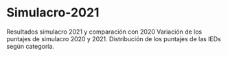 # Simulacro-2021
Resultados simulacro 2021 y comparación con 2020 
Variación de los puntajes de simulacro 2020 y 2021. 
Distribución de los puntajes de las IEDs según categoría. 
